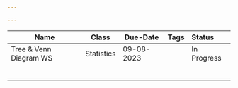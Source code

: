```yaml
---

---
```

| Name                   | Class      | Due-Date   | Tags | Status      |
| ---------------------- | ---------- | ---------- | ---- |:----------- |
| Tree & Venn Diagram WS | Statistics | 09-08-2023 |      | In Progress |
|                        |            |            |      |             |
|                        |            |            |      |             |
|                        |            |            |      |             |
|                        |            |            |      |             |
|                        |            |            |      |             |
|                        |            |            |      |             |

